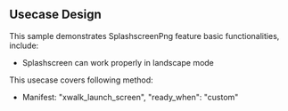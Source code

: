 ## Usecase Design

This sample demonstrates SplashscreenPng feature basic functionalities, include:

* Splashscreen can work properly in landscape mode

This usecase covers following method:

* Manifest: "xwalk_launch_screen", "ready_when": "custom"
